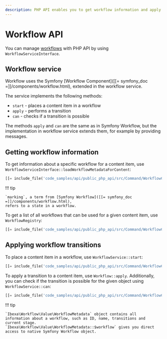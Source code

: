 ```yaml
---
description: PHP API enables you to get workflow information and apply specific workflow transitions.
---
```


# Workflow API

You can manage [workflows](workflow.md) with PHP API by using `WorkflowServiceInterface`.

## Workflow service

Workflow uses the Symfony [Workflow Component]([[= symfony_doc =]]/components/workflow.html),
extended in the workflow service.

The service implements the following methods:

- `start` - places a content item in a workflow
- `apply` - performs a transition
- `can` - checks if a transition is possible

The methods `apply` and `can` are the same as in Symfony Workflow,
but the implementation in workflow service extends them, for example by providing messages.

## Getting workflow information

To get information about a specific workflow for a content item, use `WorkflowServiceInterface::loadWorkflowMetadataForContent`:

``` php
[[= include_file('code_samples/api/public_php_api/src/Command/WorkflowCommand.php', 58, 63) =]]
```

!!! tip

    `marking`, a term from [Symfony Workflow]([[= symfony_doc =]]/components/workflow.html),
    refers to a state in a workflow.

To get a list of all workflows that can be used for a given content item, use `WorkflowRegistry`:

``` php
[[= include_file('code_samples/api/public_php_api/src/Command/WorkflowCommand.php', 52, 53) =]]
```

## Applying workflow transitions

To place a content item in a workflow, use `WorkflowService::start`:

``` php
[[= include_file('code_samples/api/public_php_api/src/Command/WorkflowCommand.php', 57, 58) =]]
```

To apply a transition to a content item, use `Workflow::apply`.
Additionally, you can check if the transition is possible for the given object using `WorkflowService::can`:

``` php
[[= include_file('code_samples/api/public_php_api/src/Command/WorkflowCommand.php', 64, 69) =]]
```

!!! tip

    `Ibexa\Workflow\Value\WorkflowMetadata` object contains all 
    information about a workflow, such as ID, name, transitions and current stage.
    `Ibexa\Workflow\Value\WorkflowMetadata::$workflow` gives you direct 
    access to native Symfony Workflow object.
